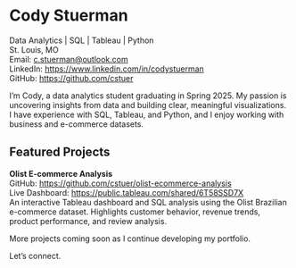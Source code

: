 # Cody Stuerman

Data Analytics | SQL | Tableau | Python  
St. Louis, MO  
Email: c.stuerman@outlook.com  
LinkedIn: https://www.linkedin.com/in/codystuerman  
GitHub: https://github.com/cstuer

I’m Cody, a data analytics student graduating in Spring 2025. My passion is uncovering insights from data and building clear, meaningful visualizations. I have experience with SQL, Tableau, and Python, and I enjoy working with business and e-commerce datasets.

## Featured Projects

**Olist E-commerce Analysis**  
GitHub: https://github.com/cstuer/olist-ecommerce-analysis  
Live Dashboard: https://public.tableau.com/shared/6T58SSD7X  
An interactive Tableau dashboard and SQL analysis using the Olist Brazilian e-commerce dataset. Highlights customer behavior, revenue trends, product performance, and review analysis.

More projects coming soon as I continue developing my portfolio.

Let’s connect.
